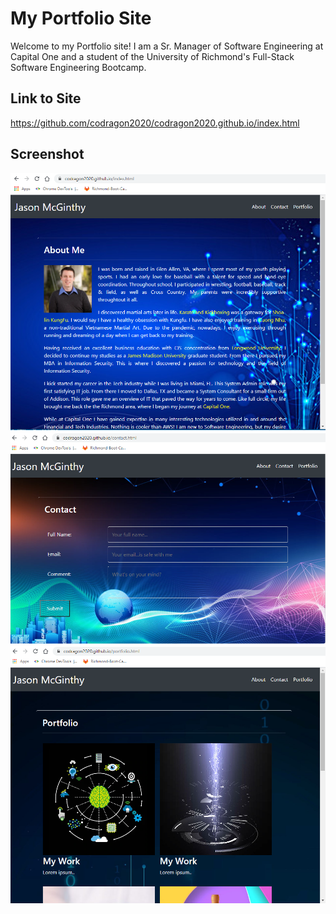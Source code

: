 <!-- Repository should contain quality README file with description, screenshot, and link to deployed application. -->

# My Portfolio Site

Welcome to my Portfolio site! I am a Sr. Manager of Software Engineering at Capital One and a student of the University of Richmond's Full-Stack Software Engineering Bootcamp. 

## Link to Site

https://github.com/codragon2020/codragon2020.github.io/index.html

## Screenshot

![Alt text](./images/About-992.png "Screenshot of About page at 992px")
<br>
![Alt text](./images/Contact-992.png "Screenshot of Contact page at 992px")
<br>
![Alt text](./images/Portfolio-992.png "Screenshot of Portfolio page at 992px")